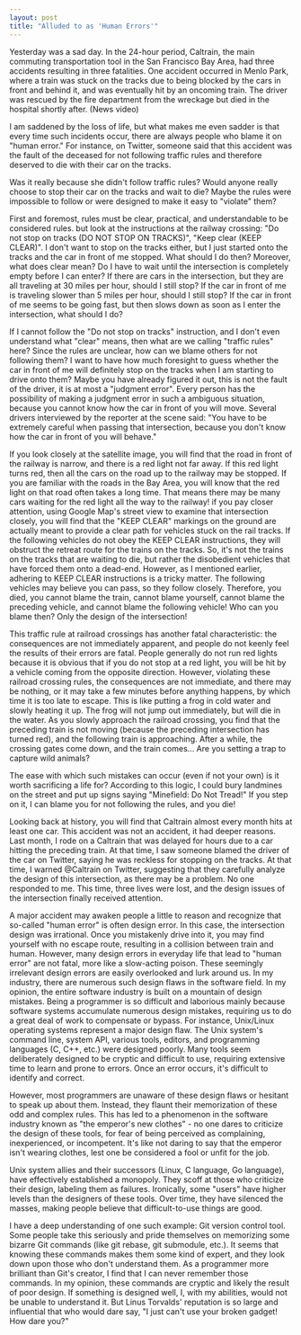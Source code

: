 ```yaml
---
layout: post
title: "Alluded to as 'Human Errors'"
---
```



Yesterday was a sad day. In the 24-hour period, Caltrain, the main commuting transportation tool in the San Francisco Bay Area, had three accidents resulting in three fatalities. One accident occurred in Menlo Park, where a train was stuck on the tracks due to being blocked by the cars in front and behind it, and was eventually hit by an oncoming train. The driver was rescued by the fire department from the wreckage but died in the hospital shortly after. (News video)

I am saddened by the loss of life, but what makes me even sadder is that every time such incidents occur, there are always people who blame it on "human error." For instance, on Twitter, someone said that this accident was the fault of the deceased for not following traffic rules and therefore deserved to die with their car on the tracks.

Was it really because she didn't follow traffic rules? Would anyone really choose to stop their car on the tracks and wait to die? Maybe the rules were impossible to follow or were designed to make it easy to "violate" them?

First and foremost, rules must be clear, practical, and understandable to be considered rules. but look at the instructions at the railway crossing: "Do not stop on tracks (DO NOT STOP ON TRACKS)", "Keep clear (KEEP CLEAR)". I don't want to stop on the tracks either, but I just started onto the tracks and the car in front of me stopped. What should I do then? Moreover, what does clear mean? Do I have to wait until the intersection is completely empty before I can enter? If there are cars in the intersection, but they are all traveling at 30 miles per hour, should I still stop? If the car in front of me is traveling slower than 5 miles per hour, should I still stop? If the car in front of me seems to be going fast, but then slows down as soon as I enter the intersection, what should I do?

If I cannot follow the "Do not stop on tracks" instruction, and I don't even understand what "clear" means, then what are we calling "traffic rules" here? Since the rules are unclear, how can we blame others for not following them? I want to have how much foresight to guess whether the car in front of me will definitely stop on the tracks when I am starting to drive onto them? Maybe you have already figured it out, this is not the fault of the driver, it is at most a "judgment error". Every person has the possibility of making a judgment error in such a ambiguous situation, because you cannot know how the car in front of you will move. Several drivers interviewed by the reporter at the scene said: "You have to be extremely careful when passing that intersection, because you don't know how the car in front of you will behave."

If you look closely at the satellite image, you will find that the road in front of the railway is narrow, and there is a red light not far away. If this red light turns red, then all the cars on the road up to the railway may be stopped. If you are familiar with the roads in the Bay Area, you will know that the red light on that road often takes a long time. That means there may be many cars waiting for the red light all the way to the railway! if you pay closer attention, using Google Map's street view to examine that intersection closely, you will find that the "KEEP CLEAR" markings on the ground are actually meant to provide a clear path for vehicles stuck on the rail tracks. If the following vehicles do not obey the KEEP CLEAR instructions, they will obstruct the retreat route for the trains on the tracks. So, it's not the trains on the tracks that are waiting to die, but rather the disobedient vehicles that have forced them onto a dead-end. However, as I mentioned earlier, adhering to KEEP CLEAR instructions is a tricky matter. The following vehicles may believe you can pass, so they follow closely. Therefore, you died, you cannot blame the train, cannot blame yourself, cannot blame the preceding vehicle, and cannot blame the following vehicle! Who can you blame then? Only the design of the intersection!

This traffic rule at railroad crossings has another fatal characteristic: the consequences are not immediately apparent, and people do not keenly feel the results of their errors are fatal. People generally do not run red lights because it is obvious that if you do not stop at a red light, you will be hit by a vehicle coming from the opposite direction. However, violating these railroad crossing rules, the consequences are not immediate, and there may be nothing, or it may take a few minutes before anything happens, by which time it is too late to escape. This is like putting a frog in cold water and slowly heating it up. The frog will not jump out immediately, but will die in the water. As you slowly approach the railroad crossing, you find that the preceding train is not moving (because the preceding intersection has turned red), and the following train is approaching. After a while, the crossing gates come down, and the train comes... Are you setting a trap to capture wild animals?

The ease with which such mistakes can occur (even if not your own) is it worth sacrificing a life for? According to this logic, I could bury landmines on the street and put up signs saying "Minefield: Do Not Tread!" If you step on it, I can blame you for not following the rules, and you die!

Looking back at history, you will find that Caltrain almost every month hits at least one car. This accident was not an accident, it had deeper reasons. Last month, I rode on a Caltrain that was delayed for hours due to a car hitting the preceding train. At that time, I saw someone blamed the driver of the car on Twitter, saying he was reckless for stopping on the tracks. At that time, I warned @Caltrain on Twitter, suggesting that they carefully analyze the design of this intersection, as there may be a problem. No one responded to me. This time, three lives were lost, and the design issues of the intersection finally received attention.

A major accident may awaken people a little to reason and recognize that so-called "human error" is often design error. In this case, the intersection design was irrational. Once you mistakenly drive into it, you may find yourself with no escape route, resulting in a collision between train and human. However, many design errors in everyday life that lead to "human error" are not fatal, more like a slow-acting poison. These seemingly irrelevant design errors are easily overlooked and lurk around us. In my industry, there are numerous such design flaws in the software field. In my opinion, the entire software industry is built on a mountain of design mistakes. Being a programmer is so difficult and laborious mainly because software systems accumulate numerous design mistakes, requiring us to do a great deal of work to compensate or bypass. For instance, Unix/Linux operating systems represent a major design flaw. The Unix system's command line, system API, various tools, editors, and programming languages (C, C++, etc.) were designed poorly. Many tools seem deliberately designed to be cryptic and difficult to use, requiring extensive time to learn and prone to errors. Once an error occurs, it's difficult to identify and correct.

However, most programmers are unaware of these design flaws or hesitant to speak up about them. Instead, they flaunt their memorization of these odd and complex rules. This has led to a phenomenon in the software industry known as "the emperor's new clothes" - no one dares to criticize the design of these tools, for fear of being perceived as complaining, inexperienced, or incompetent. It's like not daring to say that the emperor isn't wearing clothes, lest one be considered a fool or unfit for the job.

Unix system allies and their successors (Linux, C language, Go language), have effectively established a monopoly. They scoff at those who criticize their design, labeling them as failures. Ironically, some "users" have higher levels than the designers of these tools. Over time, they have silenced the masses, making people believe that difficult-to-use things are good.

I have a deep understanding of one such example: Git version control tool. Some people take this seriously and pride themselves on memorizing some bizarre Git commands (like git rebase, git submodule, etc.). It seems that knowing these commands makes them some kind of expert, and they look down upon those who don't understand them. As a programmer more brilliant than Git's creator, I find that I can never remember those commands. In my opinion, these commands are cryptic and likely the result of poor design. If something is designed well, I, with my abilities, would not be unable to understand it. But Linus Torvalds' reputation is so large and influential that who would dare say, "I just can't use your broken gadget! How dare you?"